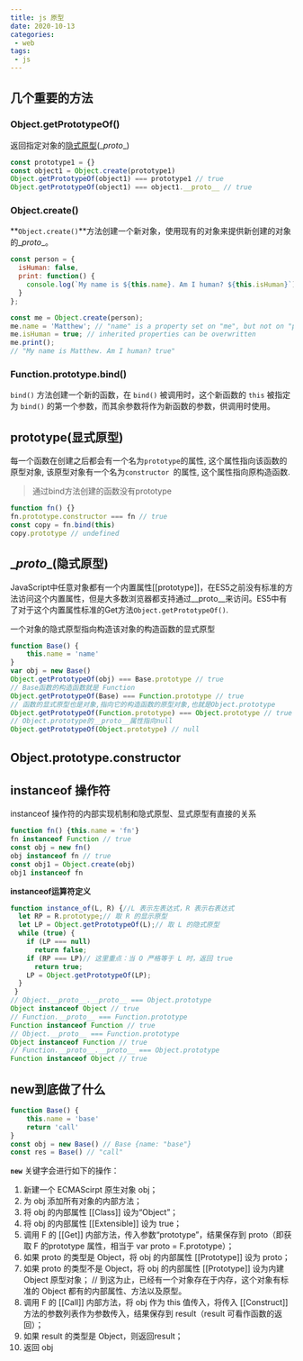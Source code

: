 ```yaml
---
title: js 原型
date: 2020-10-13
categories: 
 - web
tags:
 - js
---
```


## 几个重要的方法

###  **Object.getPrototypeOf()** 

 返回指定对象的[隐式原型](#implicit)(\__proto__)

```js
const prototype1 = {}
const object1 = Object.create(prototype1)
Object.getPrototypeOf(object1) === prototype1 // true
Object.getPrototypeOf(object1) === object1.__proto__ // true
```

### Object.create()

 **`Object.create()`**方法创建一个新对象，使用现有的对象来提供新创建的对象的\__proto__。 

```js
const person = {
  isHuman: false,
  print: function() {
    console.log(`My name is ${this.name}. Am I human? ${this.isHuman}`);
  }
};

const me = Object.create(person);
me.name = 'Matthew'; // "name" is a property set on "me", but not on "person"
me.isHuman = true; // inherited properties can be overwritten
me.print();
// "My name is Matthew. Am I human? true"
```

### Function.prototype.bind()

 `bind()` 方法创建一个新的函数，在 `bind()` 被调用时，这个新函数的 `this` 被指定为 `bind()` 的第一个参数，而其余参数将作为新函数的参数，供调用时使用。 

## prototype(显式原型)

 每一个函数在创建之后都会有一个名为`prototype`的属性, 这个属性指向该函数的原型对象, 该原型对象有一个名为`constructor `的属性, 这个属性指向原构造函数.

> 通过bind方法创建的函数没有prototype

```js
function fn() {}
fn.prototype.constructor === fn // true
const copy = fn.bind(this)
copy.prototype // undefined
```

## <span id="implicit">\__proto__</span>(隐式原型)

JavaScript中任意对象都有一个内置属性[[prototype]]，在ES5之前没有标准的方法访问这个内置属性，但是大多数浏览器都支持通过\__proto__来访问。ES5中有了对于这个内置属性标准的Get方法`Object.getPrototypeOf()`.

一个对象的隐式原型指向构造该对象的构造函数的显式原型 

```js
function Base() {
    this.name = 'name'
}
var obj = new Base()
Object.getPrototypeOf(obj) === Base.prototype // true
// Base函数的构造函数就是 Function
Object.getPrototypeOf(Base) === Function.prototype // true
// 函数的显式原型也是对象,指向它的构造函数的原型对象,也就是Object.prototype
Object.getPrototypeOf(Function.prototype) === Object.prototype // true
// Object.prototype的__proto__属性指向null
Object.getPrototypeOf(Object.prototype) // null
```

## Object.prototype.constructor

##  **instanceof** 操作符

 instanceof 操作符的内部实现机制和隐式原型、显式原型有直接的关系 

```js
function fn() {this.name = 'fn'}
fn instanceof Function // true
const obj = new fn()
obj instanceof fn // true
const obj1 = Object.create(obj)
obj1 instanceof fn
```

**instanceof运算符定义**

```js
function instance_of(L, R) {//L 表示左表达式，R 表示右表达式
  let RP = R.prototype;// 取 R 的显示原型
  let LP = Object.getPrototypeOf(L);// 取 L 的隐式原型
  while (true) {
    if (LP === null)
      return false;
    if (RP === LP)// 这里重点：当 O 严格等于 L 时，返回 true
      return true;
    LP = Object.getPrototypeOf(LP);
  }
 }
// Object.__proto__.__proto__ === Object.prototype
Object instanceof Object // true
// Function.__proto__ === Function.prototype
Function instanceof Function // true
// Object.__proto__ === Function.prototype
Object instanceof Function // true
// Function.__proto__.__proto__ === Object.prototype
Function instanceof Object // true
```

## new到底做了什么

```js
function Base() {
    this.name = 'base'
	return 'call'
}
const obj = new Base() // Base {name: "base"}
const res = Base() // "call"
```

**`new`** 关键字会进行如下的操作：

1. 新建一个 ECMAScirpt 原生对象 obj；
2. 为 obj 添加所有对象的内部方法；
3. 将 obj 的内部属性 [[Class]] 设为“Object”；
4. 将 obj 的内部属性 [[Extensible]] 设为 true；
5. 调用 F 的 [[Get]] 内部方法，传入参数“prototype”，结果保存到 proto（即获取 F 的prototype 属性，相当于 var proto = F.prototype）；
6. 如果 proto 的类型是 Object，将 obj 的内部属性 [[Prototype]] 设为 proto；
7. 如果 proto 的类型不是 Object，将 obj 的内部属性 [[Prototype]] 设为内建 Object 原型对象；
// 到这为止，已经有一个对象存在于内存，这个对象有标准的 Object 都有的内部属性、方法以及原型。
8. 调用 F 的 [[Call]] 内部方法，将 obj 作为 this 值传入，将传入 [[Construct]] 方法的参数列表作为参数传入，结果保存到 result（result 可看作函数的返回）；
9. 如果 result 的类型是 Object，则返回result；
10. 返回 obj
